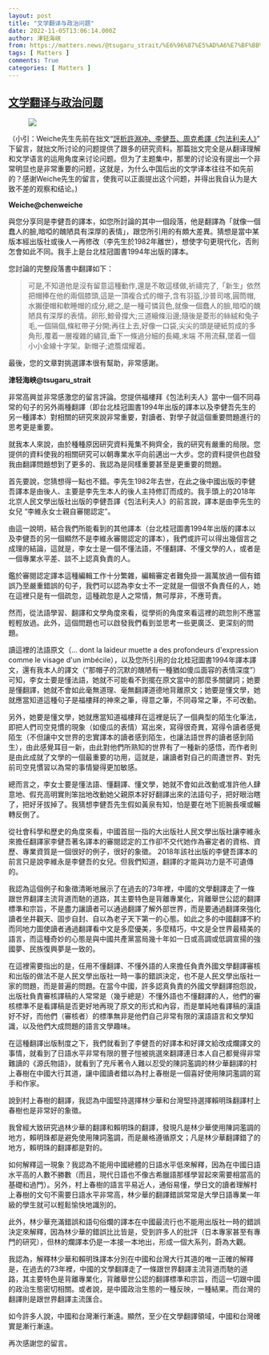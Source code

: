 ```yaml
---
layout: post
title: "文学翻译与政治问题"
date: 2022-11-05T13:06:14.000Z
author: 津轻海峡
from: https://matters.news/@tsugaru_strait/%E6%96%87%E5%AD%A6%E7%BF%BB%E8%AF%91%E4%B8%8E%E6%94%BF%E6%B2%BB%E9%97%AE%E9%A2%98-bafyreicfsl7koejgsboupp2ri4yngx4vry4muxyr77xaq7t7pyry7fwjkq
tags: [ Matters ]
comments: True
categories: [ Matters ]
---
```

<!--1667653574000-->
[文学翻译与政治问题](https://matters.news/@tsugaru_strait/%E6%96%87%E5%AD%A6%E7%BF%BB%E8%AF%91%E4%B8%8E%E6%94%BF%E6%B2%BB%E9%97%AE%E9%A2%98-bafyreicfsl7koejgsboupp2ri4yngx4vry4muxyr77xaq7t7pyry7fwjkq)
------

<div>
<figure class="image"><img src="https://assets.matters.news/embed/e187ea6c-35ef-4794-8d04-c049e477df1e.jpeg" data-asset-id="e187ea6c-35ef-4794-8d04-c049e477df1e" referrerpolicy="no-referrer"><figcaption><span></span></figcaption></figure><p>（小引：Weiche先生先前在拙文“<a href="https://matters.news/@tsugaru_strait/154374-%E8%A9%95%E6%9E%90%E8%A8%B1%E6%B7%B5%E5%86%B2-%E6%9D%8E%E5%81%A5%E5%90%BE-%E5%91%A8%E5%85%8B%E5%B8%8C%E8%AD%AF-%E5%8C%85%E6%B3%95%E5%88%A9%E5%A4%AB%E4%BA%BA-bafyreihbqfqsr3gjxrdwvarsqc5hub37lyij2aa3u3sv33iedxtod3qa7y#Q29tbWVudDoxMjYyNzE2" rel="noopener noreferrer" target="_blank">評析許淵冲、李健吾、周克希譯《包法利夫人》</a>” 下留言，就拙文所讨论的问题提供了跟多的研究资料。那篇拙文完全是从翻译理解和文学语言的运用角度来讨论问题。但为了主题集中，那里的讨论没有提出一个非常明显也是非常重要的问题，这就是，为什么中国后出的文学译本往往不如先前的？感谢Weiche先生的留言，使我可以正面提出这个问题，并得出我自认为是大致不差的观察和结论。)</p><p><strong>Weiche@chenweiche</strong></p><p>與您分享同是李健吾的譯本，如您所討論的其中一個段落，他是翻譯為「就像一個蠢人的臉,暗啞的醜陋具有深厚的表情」，跟您所引用的有頗大差異。猜想是當中某版本經出版社或後人一再修改（李先生於1982年離世），想使字句更現代化，否則怎會如此不同。我手上是台北桂冠圖書1994年出版的譯本。</p><p>您討論的完整段落書中翻譯如下：</p><blockquote>可是,不知道他是沒有留意這種動作,還是不敢這樣做,祈禱完了,「新生」依然把帽捧在他的兩個膝頭,這是一頂複合式的帽子,含有羽盔,沙普司喀,圓筒帽,水獺便帽和軟睡帽的成分,總之,是一種可憐貨色,就像一個蠢人的臉,暗啞的醜陋具有深厚的表情。卵形,鯨骨撐大;三道縗條沿邊;隨後是菱形的絲絨和兔子毛,一個隔個,條紅帶子分開;再往上去,好像一口袋,尖尖的頭是硬紙剪成的多角形,覆着一層複雜的繡貨,垂下一條過分細的長繩,末端 不用流蘇,墜着一個小小金線十字架。新帽子;遮簷熠耀着。</blockquote><p>最後，您的文章對挑選譯本很有幫助，非常感謝。</p><p><strong>津轻海峡@tsugaru_strait</strong></p><p>非常高興並非常感激您的留言評論。您提供福樓拜《包法利夫人》當中一個不同尋常的句子的另外兩種翻譯（即台北桂冠圖書1994年出版的譯本以及李健吾先生的另一種譯本）對相關的研究來說非常重要，對讀者、對學子就這個重要問題進行的思考更是重要。</p><p>就我本人來說，由於種種原因研究資料蒐集不夠齊全，我的研究有嚴重的局限。您提供的資料使我的相關研究可以朝專業水平向前邁出一大步。您的資料提供也啟發我由翻譯問題想到了更多的、我認為是同樣重要甚至是更重要的問題。</p><p>首先要說，您猜想得一點也不錯。李先生1982年去世，在此之後中國出版的李健吾譯本是由後人、主要是李先生本人的後人主持修訂而成的。我手頭上的2018年北京人民文學出版社出版的李健吾譯《包法利夫人》的前言說，譯本是由李先生的女兒 “李維永女士親自審閱認定”。</p><p>由這一說明，結合我們所能看到的其他譯本（台北桂冠圖書1994年出版的譯本以及李健吾的另一個顯然不是李維永審閱認定的譯本），我們或許可以得出幾個言之成理的結論，這就是，李女士是一個不懂法語，不懂翻譯、不懂文學的人，或者是一個專業水平差、談不上認真負責的人。</p><p>鑑於審閱認定譯本這種編輯工作十分繁雜，編輯審定者難免掛一漏萬放過一個有錯誤乃至嚴重錯誤的句子，我們可以認為李女士不一定就是一個很不負責任的人，她在這裡只是有一個疏忽，這種疏忽是人之常情，無可厚非，不應苛責。</p><p>然而，從法語學習、翻譯和文學角度來看，從學術的角度來看這裡的疏忽則不應當輕輕放過。此外，這個問題也可以啟發我們看到並思考一些更廣泛、更深刻的問題。</p><p>讀這裡的法語原文（... dont la laideur muette a des profondeurs d'expression comme le visage d'un imbécile），以及您所引用的台北桂冠圖書1994年譯本譯文，還有我本人的譯文（“那帽子的沉默的醜陋有一種猶如傻瓜面容的表情深度”）可知，李女士要是懂法語，她就不可能看不到擺在原文當中的那麼多關鍵詞；她要是懂翻譯，她就不會如此毫無道理、毫無翻譯道德地背離原文；她要是懂文學，她就應當知道這種句子是福樓拜的神來之筆，得意之筆，不同尋常之筆，不可改動。</p><p>另外，她要是懂文學，她就應當知道福樓拜在這裡是玩了一個典型的陌生化筆法，即把人們司空見慣的現象（如傻瓜的表情）寫出來，寫得很奇異，寫得令讀者感覺陌生（不但讓中文世界的忠實譯本的讀者感到陌生，也讓法語世界的讀者感到陌生），由此感覺耳目一新，由此對他們所熟知的世界有了一種新的感悟，而作者則是由此成就了文學的一個最重要的功用，這就是，讓讀者對自己的周遭世界、對先前司空見慣習以為常的事情變得更加敏感。</p><p>總而言之，李女士要是懂法語、懂翻譯、懂文學，她就不會如此改動或准許他人肆意地、假充高明實則笨拙地改動她父親原本好好翻譯出來的法語句子，把好眼治瞎了，把好牙拔掉了。我猜想李健吾先生假如黃泉有知，怕是要在地下扼腕長嘆或輾轉反側了。</p><p>從社會科學和歷史的角度來看，中國首屈一指的大出版社人民文學出版社讓李維永來擔任翻譯家李健吾著名譯本的審閱認定的工作卻不交代她作為審定者的資格、資歷、專業資質是一個很好的例子，很好的象徵。 2018年該社出版的李健吾譯本的前言只是說李維永是李健吾的女兒。但我們知道，翻譯的才能與功力是不可遺傳的。</p><p>我認為這個例子和象徵清晰地展示了在過去的73年裡，中國的文學翻譯走了一條跟世界翻譯主流背道而馳的道路，其主要特色是背離專業化，背離舉世公認的翻譯標準和宗旨，不是盡力讓讀者可以通過翻譯了解外部世界，而是要通過翻譯來強化讀者坐井觀天、固步自封、自以為老子天下第一的心態。如此之多的中國翻譯不約而同地力圖使讀者通過翻譯看中文是多麼優美，多麼精巧，中文是全世界最精美的語言，而這種奇妙的心態是與中國共產黨當局幾十年如一日或高調或低調宣揚的強國夢、民族復興夢是一致的。</p><p>在這裡需要指出的是，任用不懂翻譯、不懂外語的人來擔任負責外國文學翻譯審核和出版的做法不是人民文學出版社一時一事的錯誤決定，也不是人民文學出版社一家的問題，而是普遍的問題。在當今中國，許多認真負責的外國文學翻譯抱怨說，出版社負責審核譯稿的人常常是（幾乎總是）不懂外語也不懂翻譯的人，他們的審核標準不是看譯稿是否更好地再現了原文的形式和內容，而是單純地看譯稿的漢語好不好，而他們（審核者）的標準無非是他們自己非常有限的漢語語言和文學知識，以及他們大成問題的語言文學趣味。</p><p>在這種翻譯出版制度之下，我們就看到了李健吾的好譯本和好譯文給改成爛譯文的事情，就看到了日語水平非常有限的豐子愷被挑選來翻譯連日本人自己都覺得非常難讀的《源氏物語》，就看到了充斥著令人難以忍受的陳詞濫調的林少華翻譯的村上春樹在中國大行其道，讓中國讀者錯以為村上春樹是一個喜好使用陳詞濫調的寫手和作家。</p><p>說到村上春樹的翻譯，我認為中國堅持選擇林少華和台灣堅持選擇賴明珠翻譯村上春樹也是非常好的象徵。</p><p>我曾經大致研究過林少華的翻譯和賴明珠的翻譯，發現凡是林少華使用陳詞濫調的地方，賴明珠都是避免使用陳詞濫調，而是嚴格遵循原文；凡是林少華翻譯錯了的地方，賴明珠的翻譯都是對的。</p><p>如何解釋這一現象？我認為不能用中國總體的日語水平低來解釋，因為在中國日語水平高的人數不勝數（而且，現代日語也不像古希臘語那樣學習起來需要相當高的基礎和過門）。另外，村上春樹的語言平易近人，通俗易懂，學日文的讀者理解村上春樹的文句不需要日語水平非常高，林少華的翻譯錯誤常常是大學日語專業一年級的學生就可以輕鬆愉快地識別的。</p><p>此外，林少華充滿錯誤和語句俗爛的譯本在中國最流行也不能用出版社一時的錯誤決定來解釋，因為林少華的錯誤比比皆是，受到許多人的批評（日本專家甚至有專門的研究），但林的爛譯本仍是一本接一本地出，形成一個大系列，蔚為大觀。</p><p>我認為，解釋林少華和賴明珠譯本分別在中國和台灣大行其道的唯一正確的解釋是，在過去的73年裡，中國的文學翻譯走了一條跟世界翻譯主流背道而馳的道路，其主要特色是背離專業化，背離舉世公認的翻譯標準和宗旨，而這一切跟中國的政治生態密切相關。或者說，是中國政治生態的一種反映，一種結果。而台灣的翻譯則是跟世界翻譯主流匯合。</p><p>如今許多人說，中國和台灣漸行漸遠。顯然，至少在文學翻譯領域，中國和台灣確實是漸行漸遠。</p><p>再次感謝您的留言。</p>
</div>
